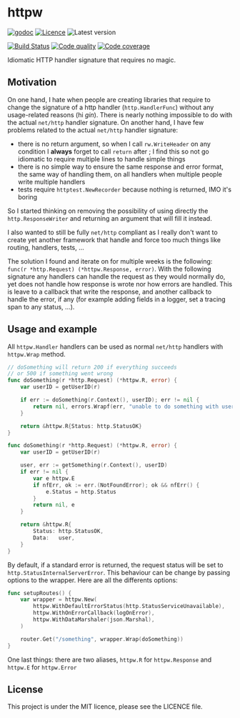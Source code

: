 # httpw

[![godoc](https://img.shields.io/badge/godoc-reference-blue.svg?style=for-the-badge)](https://godoc.org/github.com/krostar/httpw)
[![Licence](https://img.shields.io/github/license/krostar/httpw.svg?style=for-the-badge)](https://tldrlegal.com/license/mit-license)
![Latest version](https://img.shields.io/github/tag/krostar/httpw.svg?style=for-the-badge)

[![Build Status](https://img.shields.io/travis/krostar/httpw/master.svg?style=for-the-badge)](https://travis-ci.org/krostar/httpw)
[![Code quality](https://img.shields.io/codacy/grade/84f74110bd71455ea3a20b4163be7010/master.svg?style=for-the-badge)](https://app.codacy.com/project/krostar/httpw/dashboard)
[![Code coverage](https://img.shields.io/codacy/coverage/84f74110bd71455ea3a20b4163be7010.svg?style=for-the-badge)](https://app.codacy.com/project/krostar/httpw/dashboard)

Idiomatic HTTP handler signature that requires no magic.

## Motivation

On one hand, I hate when people are creating libraries that require
to change the signature of a http handler (`http.HandlerFunc`)
without any usage-related reasons (hi _gin_).
There is nearly nothing impossible to do with the actual `net/http` handler signature. On another hand, I have few problems related to the actual `net/http` handler signature:

-   there is no return argument, so when I call `rw.WriteHeader` on any condition
    I **always** forget to call `return` after ; I find this so not go idiomatic
    to require multiple lines to handle simple things
-   there is no simple way to ensure the same response and error format,
    the same way of handling them, on all handlers when multiple people
    write multiple handlers
-   tests require `httptest.NewRecorder` because nothing is returned,
    IMO it's boring

So I started thinking on removing the possibility of using directly the 
`http.ResponseWriter` and returning an argument that will fill it instead.

I also wanted to still be fully `net/http` compliant as I really don't want to
create yet another framework that handle and force too much things like routing,
handlers, tests, ...

The solution I found and iterate on for multiple weeks is the following:
`func(r *http.Request) (*httpw.Response, error)`. With the following signature
any handlers can handle the request as they would normally do, yet does not handle
how response is wrote nor how errors are handled. This is leave to a callback
that write the response, and another callback to handle the error, if any (for
example adding fields in a logger, set a tracing span to any status, ...).

## Usage and example

All `httpw.Handler` handlers can be used as normal `net/http` handlers with
`httpw.Wrap` method.

```go
// doSomething will return 200 if everything succeeds
// or 500 if something went wrong
func doSomething(r *http.Request) (*httpw.R, error) {
    var userID = getUserID(r)

    if err := doSomething(r.Context(), userID); err != nil {
        return nil, errors.Wrapf(err, "unable to do something with user %s", userID)
    }

    return &httpw.R{Status: http.StatusOK}
}
```

```go
func doSomething(r *http.Request) (*httpw.R, error) {
    var userID = getUserID(r)

    user, err := getSomething(r.Context(), userID)
    if err != nil {
        var e httpw.E
        if nfErr, ok := err.(NotFoundError); ok && nfErr() {
            e.Status = http.Status
        }
        return nil, e
    }

    return &httpw.R{
        Status: http.StatusOK,
        Data:   user,
    }
}
```

By default, if a standard error is returned, the request status will be set to
`http.StatusInternalServerError`. This behaviour can be change by passing options
to the wrapper. Here are all the differents options:

```go
func setupRoutes() {
    var wrapper = httpw.New(
        httpw.WithDefaultErrorStatus(http.StatusServiceUnavailable),
        httpw.WithOnErrorCallback(logOnError),
        httpw.WithDataMarshaler(json.Marshal),
    )

    router.Get("/something", wrapper.Wrap(doSomething))
}
```

One last things: there are two aliases, `httpw.R` for `httpw.Response` and
`httpw.E` for `httpw.Error`

## License

This project is under the MIT licence, please see the LICENCE file.
